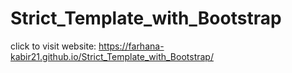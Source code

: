 # Strict_Template_with_Bootstrap
click to visit website: https://farhana-kabir21.github.io/Strict_Template_with_Bootstrap/
